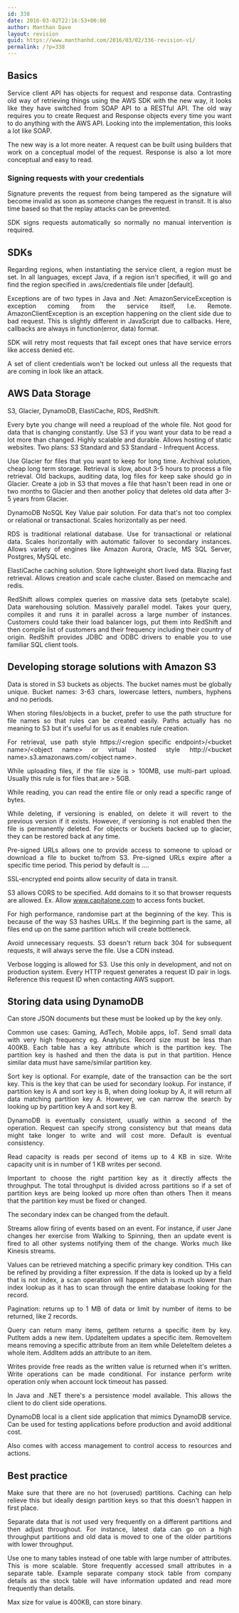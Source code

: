 ```yaml
---
id: 338
date: 2016-03-02T22:16:53+00:00
author: Manthan Dave
layout: revision
guid: https://www.manthanhd.com/2016/03/02/336-revision-v1/
permalink: /?p=338
---
```

<h2 style="text-align: justify;">Basics</h2>
<p style="text-align: justify;">Service client API has objects for request and response data. Contrasting old way of retrieving things using the AWS SDK with the new way, it looks like they have switched from SOAP API to a RESTful API. The old way requires you to create Request and Response objects every time you want to do anything with the AWS API. Looking into the implementation, this looks a lot like SOAP.</p>
<p style="text-align: justify;">The new way is a lot more neater. A request can be built using builders that work on a conceptual model of the request. Response is also a lot more conceptual and easy to read.</p>

<h3 style="text-align: justify;">Signing requests with your credentials</h3>
<p style="text-align: justify;">Signature prevents the request from being tampered as the signature will become invalid as soon as someone changes the request in transit. It is also time based so that the replay attacks can be prevented.</p>
<p style="text-align: justify;">SDK signs requests automatically so normally no manual intervention is required.</p>

<h2 style="text-align: justify;">SDKs</h2>
<p style="text-align: justify;">Regarding regions, when instantiating the service client, a region must be set. In all languages, except Java, if a region isn't specified, it will go and find the region specified in .aws/credentials file under [default].</p>
<p style="text-align: justify;">Exceptions are of two types in Java and .Net: AmazonServiceException is exception coming from the service itself, I.e. Remote. AmazonClientException is an exception happening on the client side due to bad request. This is slightly different in JavaScript due to callbacks. Here, callbacks are always in function(error, data) format.</p>
<p style="text-align: justify;">SDK will retry most requests that fail except ones that have service errors like access denied etc.</p>
<p style="text-align: justify;">A set of client credentials won't be locked out unless all the requests that are coming in look like an attack.</p>

<h2 style="text-align: justify;">AWS Data Storage</h2>
<p style="text-align: justify;">S3, Glacier, DynamoDB, ElastiCache, RDS, RedShift.</p>
<p style="text-align: justify;">Every byte you change will need a reupload of the whole file. Not good for data that is changing constantly. Use S3 if you want your data to be read a lot more than changed. Highly scalable and durable. Allows hosting of static websites. Two plans: S3 Standard and S3 Standard - Infrequent Access.</p>
<p style="text-align: justify;">Use Glacier for files that you want to keep for long time. Archival solution, cheap long term storage. Retrieval is slow, about 3-5 hours to process a file retrieval. Old backups, auditing data, log files for keep sake should go in Glacier. Create a job in S3 that moves a file that hasn't been read in one or two months to Glacier and then another policy that deletes old data after 3-5 years from Glacier.</p>
<p style="text-align: justify;">DynamoDB NoSQL Key Value pair solution. For data that's not too complex or relational or transactional. Scales horizontally as per need.</p>
<p style="text-align: justify;">RDS is traditional relational database. Use for transactional or relational data. Scales horizontally with automatic failover to secondary instances. Allows variety of engines like Amazon Aurora, Oracle, MS SQL Server, Postgres, MySQL etc.</p>
<p style="text-align: justify;">ElastiCache caching solution. Store lightweight short lived data. Blazing fast retrieval. Allows creation and scale cache cluster. Based on memcache and redis.</p>
<p style="text-align: justify;">RedShift allows complex queries on massive data sets (petabyte scale). Data warehousing solution. Massively parallel model. Takes your query, compiles it and runs it in parallel across a large number of instances. Customers could take their load balancer logs, put them into RedShift and then compile list of customers and their frequency including their country of origin. RedShift provides JDBC and ODBC drivers to enable you to use familiar SQL client tools.</p>

<h2 style="text-align: justify;">Developing storage solutions with Amazon S3</h2>
<p style="text-align: justify;">Data is stored in S3 buckets as objects. The bucket names must be globally unique. Bucket names: 3-63 chars, lowercase letters, numbers, hyphens and no periods.</p>
<p style="text-align: justify;">When storing files/objects in a bucket, prefer to use the path structure for file names so that rules can be created easily. Paths actually has no meaning to S3 but it's useful for us as it enables rule creation.</p>
<p style="text-align: justify;">For retrieval, use path style https://&lt;region specific endpoint&gt;/&lt;bucket name&gt;/&lt;object name&gt; or virtual hosted style http://&lt;bucket name&gt;.s3.amazonaws.com/&lt;object name&gt;.</p>
<p style="text-align: justify;">While uploading files, if the file size is &gt; 100MB, use multi-part upload. Usually this rule is for files that are &gt; 5GB.</p>
<p style="text-align: justify;">While reading, you can read the entire file or only read a specific range of bytes.</p>
<p style="text-align: justify;">While deleting, if versioning is enabled, on delete it will revert to the previous version if it exists. However, if versioning is not enabled then the file is permanently deleted. For objects or buckets backed up to glacier, they can be restored back at any time.</p>
<p style="text-align: justify;">Pre-signed URLs allows one to provide access to someone to upload or download a file to bucket to/from S3. Pre-signed URLs expire after a specific time period. This period by default is ….</p>
<p style="text-align: justify;">SSL-encrypted end points allow security of data in transit.</p>
<p style="text-align: justify;">S3 allows CORS to be specified. Add domains to it so that browser requests are allowed. Ex. Allow <a href="http://www.capitalone.com">www.capitalone.com</a> to access fonts bucket.</p>
<p style="text-align: justify;">For high performance, randomise part at the beginning of the key. This is because of the way S3 hashes URLs. If the beginning part is the same, all files end up on the same partition which will create bottleneck.</p>
<p style="text-align: justify;">Avoid unnecessary requests. S3 doesn't return back 304 for subsequent requests, it will always serve the file. Use a CDN instead.</p>
<p style="text-align: justify;">Verbose logging is allowed for S3. Use this only in development, and not on production system. Every HTTP request generates a request ID pair in logs. Reference this request ID when contacting AWS support.</p>

<h2 style="text-align: justify;">Storing data using DynamoDB</h2>
<p style="text-align: justify;">Can store JSON documents but these must be looked up by the key only.</p>
<p style="text-align: justify;">Common use cases: Gaming, AdTech, Mobile apps, IoT. Send small data with very high frequency eg. Analytics. Record size must be less than 400KB. Each table has a key attribute which is the partition key. The partition key is hashed and then the data is put in that partition. Hence similar data must have same/similar partition key.</p>
<p style="text-align: justify;">Sort key is optional. For example, date of the transaction can be the sort key. This is the key that can be used for secondary lookup. For instance, if partition key is A and sort key is B, when doing lookup by A, it will return all data matching partition key A. However, we can narrow the search by looking up by partition key A and sort key B.</p>
<p style="text-align: justify;">DynamoDB is eventually consistent, usually within a second of the operation. Request can specify strong consistency but that means data might take longer to write and will cost more. Default is eventual consistency.</p>
<p style="text-align: justify;">Read capacity is reads per second of items up to 4 KB in size. Write capacity unit is in number of 1 KB writes per second.</p>
<p style="text-align: justify;">Important to choose the right partition key as it directly affects the throughput. The total throughput is divided across partitions so if a set of partition keys are being looked up more often than others Then it means that the partition key must be fixed or changed.</p>
<p style="text-align: justify;">The secondary index can be changed from the default.</p>
<p style="text-align: justify;">Streams allow firing of events based on an event. For instance, if user Jane changes her exercise from Walking to Spinning, then an update event is fired to all other systems notifying them of the change. Works much like Kinesis streams.</p>
<p style="text-align: justify;">Values can be retrieved matching a specific primary key condition. THis can be refined by providing a filter expression. If the data is looked up by a field that is not index, a scan operation will happen which is much slower than index lookup as it has to scan through the entire database looking for the record.</p>
<p style="text-align: justify;">Pagination: returns up to 1 MB of data or limit by number of items to be returned, like 2 records.</p>
<p style="text-align: justify;">Query can return many items, getItem returns a specific item by key. PutItem adds a new item. UpdateItem updates a specific item. RemoveItem means removing a specific attribute from an item while DeleteItem deletes a whole item. AddItem adds an attribute to an item.</p>
<p style="text-align: justify;">Writes provide free reads as the written value is returned when it's written. Write operations can be made conditional. For instance perform write operation only when account lock timeout has passed.</p>
<p style="text-align: justify;">In Java and .NET there's a persistence model available. This allows the client to do client side operations.</p>
<p style="text-align: justify;">DynamoDB local is a client side application that mimics DynamoDB service. Can be used for testing applications before production and avoid additional cost.</p>
<p style="text-align: justify;">Also comes with access management to control access to resources and actions.</p>

<h2 style="text-align: justify;">Best practice</h2>
<p style="text-align: justify;">Make sure that there are no hot (overused) partitions. Caching can help relieve this but ideally design partition keys so that this doesn't happen in first place.</p>
<p style="text-align: justify;">Separate data that is not used very frequently on a different partitions and then adjust throughout. For instance, latest data can go on a high throughput partitions and old data is moved to one of the older partitions with lower throughput.</p>
<p style="text-align: justify;">Use one to many tables instead of one table with large number of attributes. This is more scalable. Store frequently accessed small attributes in a separate table. Example separate company stock table from company details as the stock table will have information updated and read more frequently than details.</p>
<p style="text-align: justify;">Max size for value is 400KB, can store binary.</p>